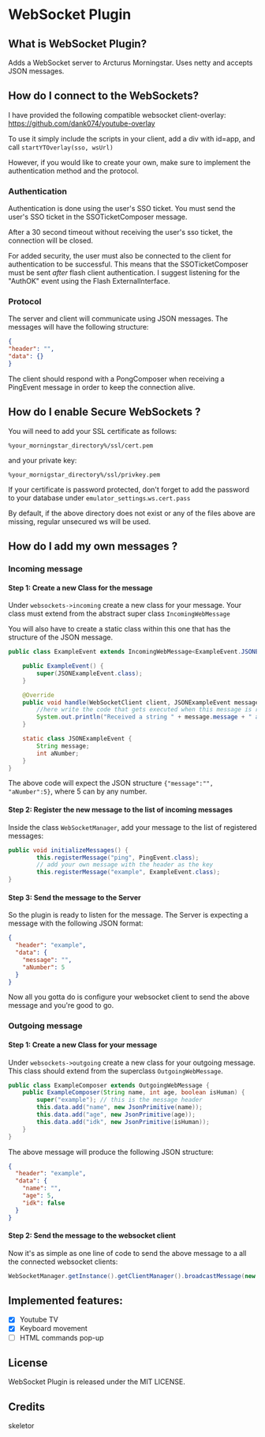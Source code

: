 # WebSocket Plugin #

## What is WebSocket Plugin? ##
Adds a WebSocket server to Arcturus Morningstar. Uses netty and accepts JSON messages.

## How do I connect to the WebSockets? ##
I have provided the following compatible websocket client-overlay: https://github.com/dank074/youtube-overlay

To use it simply include the scripts in your client, add a div with id=app, and call `startYTOverlay(sso, wsUrl)`

However, if you would like to create your own, make sure to implement the authentication method and the protocol.

### Authentication ###
Authentication is done using the user's SSO ticket. You must send the user's SSO ticket in the SSOTicketComposer message.

After a 30 second timeout without receiving the user's sso ticket, the connection will be closed.

For added security, the user must also be connected to the client for authentication to be successful. This means that the SSOTicketComposer must be sent *after* flash client authentication. I suggest listening for the "AuthOK" event using the Flash ExternalInterface.
### Protocol ###
The server and client will communicate using JSON messages. The messages will have the following structure:
```json
{
"header": "", 
"data": {}
}
```

The client should respond with a PongComposer when receiving a PingEvent message in order to keep the connection alive.
## How do I enable Secure WebSockets ? ##
You will need to add your SSL certificate as follows:
```
%your_morningstar_directory%/ssl/cert.pem
```
and your private key:
```
%your_mornigstar_directory%/ssl/privkey.pem
```

If your certificate is password protected, don't forget to add the password to your database under `emulator_settings`.`ws.cert.pass`

By default, if the above directory does not exist or any of the files above are missing, regular unsecured ws will be used.

## How do I add my own messages ? ##

### Incoming message ###
#### Step 1: Create a new Class for the message ####
Under `websockets->incoming` create a new class for your message. Your class must extend from the abstract super class `IncomingWebMessage`

You will also have to create a static class within this one that has the structure of the JSON message.
```java
public class ExampleEvent extends IncomingWebMessage<ExampleEvent.JSONExampleEvent> {

    public ExampleEvent() {
        super(JSONExampleEvent.class);
    }

    @Override
    public void handle(WebSocketClient client, JSONExampleEvent message) {
        //here write the code that gets executed when this message is received
        System.out.println("Received a string " + message.message + " and a number " + message.aNumber);
    }

    static class JSONExampleEvent {
        String message;
        int aNumber;
    }
}
```
The above code will expect the JSON structure `{"message":"", "aNumber":5}`, where 5 can by any number.

#### Step 2: Register the new message to the list of incoming messages ####
Inside the class `WebSocketManager`, add your message to the list of registered messages:
```java
public void initializeMessages() {
        this.registerMessage("ping", PingEvent.class);
        // add your own message with the header as the key
        this.registerMessage("example", ExampleEvent.class);
}
```

#### Step 3: Send the message to the Server ###
So the plugin is ready to listen for the message. The Server is expecting a message with the following JSON format:
```json
{
  "header": "example", 
  "data": {
    "message": "",
    "aNumber": 5
  }
}
```

Now all you gotta do is configure your websocket client to send the above message and you're good to go.

### Outgoing message ###

#### Step 1: Create a new Class for your message ####
Under `websockets->outgoing` create a new class for your outgoing message. This class should extend from the superclass `OutgoingWebMessage`.
```java
public class ExampleComposer extends OutgoingWebMessage {
    public ExampleComposer(String name, int age, boolean isHuman) {
        super("example"); // this is the message header
        this.data.add("name", new JsonPrimitive(name));
        this.data.add("age", new JsonPrimitive(age));
        this.data.add("idk", new JsonPrimitive(isHuman));
    }
}
```
The above message will produce the following JSON structure:
```json
{
  "header": "example", 
  "data": {
    "name": "",
    "age": 5,
    "idk": false
  }
}
```
#### Step 2: Send the message to the websocket client ####
Now it's as simple as one line of code to send the above message to a all the connected websocket clients:
```java
WebSocketManager.getInstance().getClientManager().broadcastMessage(new ExampleComposer("Jacob", 5, false));
```

## Implemented features: ##
- [x] Youtube TV
- [x] Keyboard movement
- [ ] HTML commands pop-up

## License ##
WebSocket Plugin is released under the MIT LICENSE.

## Credits ##
skeletor
